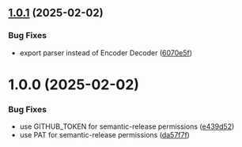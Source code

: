 ## [1.0.1](https://github.com/mjfwebb/socket.io-cbor-x-parser/compare/v1.0.0...v1.0.1) (2025-02-02)


### Bug Fixes

* export parser instead of Encoder Decoder ([6070e5f](https://github.com/mjfwebb/socket.io-cbor-x-parser/commit/6070e5f3f9b811e8dfda63144da746aaf4cfc300))

# 1.0.0 (2025-02-02)


### Bug Fixes

* use GITHUB_TOKEN for semantic-release permissions ([e439d52](https://github.com/mjfwebb/socket.io-cbor-x-parser/commit/e439d523d64376bc58ac9245d2dc98c822231c68))
* use PAT for semantic-release permissions ([da57f7f](https://github.com/mjfwebb/socket.io-cbor-x-parser/commit/da57f7f04e37f592503e561cf15fe81d12c7c273))
